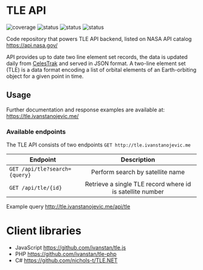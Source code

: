 # TLE API

<!-- [![build](https://travis-ci.com/ivanstan/tle-api.svg?branch=master)](https://travis-ci.com/ivanstan/tle-api) -->
<!-- ![dependabot](https://badgen.net/dependabot/dependabot/dependabot-core/?icon=dependabot) -->
![coverage](https://badgen.net/coveralls/c/github/ivanstan/tle-api)
![status](https://badgen.net/uptime-robot/status/m781499721-d42767e28cc71aea507fb087)
![status](https://badgen.net/uptime-robot/month/m781499721-d42767e28cc71aea507fb087)
![status](https://badgen.net/uptime-robot/response/m781499721-d42767e28cc71aea507fb087)

Code repository that powers TLE API backend, listed on NASA API catalog 
https://api.nasa.gov/

API provides up to date two line element set records, the data is updated 
daily from [CelesTrak](https://celestrak.com/) and served in JSON format. A two-line element set (TLE) 
is a data format encoding a list of orbital elements of an 
Earth-orbiting object for a given point in time. 

## Usage
Further documentation and response examples are available at: 
https://tle.ivanstanojevic.me/

### Available endpoints
The TLE API consists of two endpoints `GET http://tle.ivanstanojevic.me`

| Endpoint | Description |
|----------|:------:|
| `GET /api/tle?search={query}` | Perform search by satellite name |
| `GET /api/tle/{id}` | Retrieve a single TLE record where id is satellite number |

Example query
http://tle.ivanstanojevic.me/api/tle

# Client libraries

* JavaScript https://github.com/ivanstan/tle.js
* PHP https://github.com/ivanstan/tle-php 
* C# https://github.com/nichols-t/TLE.NET
